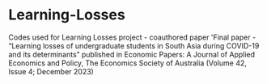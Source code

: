 # Learning-Losses
Codes used for Learning Losses project - coauthored paper
'Final paper - “Learning losses of undergraduate students in South Asia during COVID-19 and its determinants” published in Economic Papers: A Journal of Applied Economics and Policy, The Economics Society of Australia (Volume 42, Issue 4; December 2023) 
